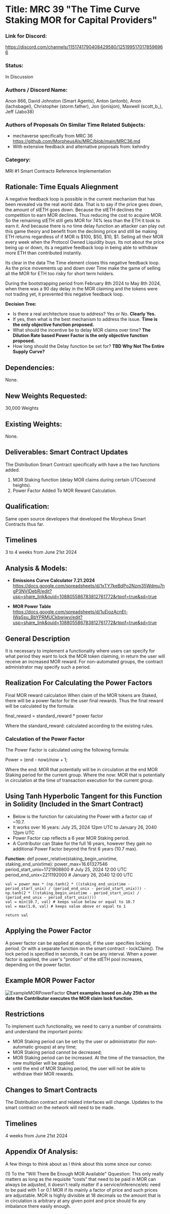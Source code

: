 # Title: MRC 39 "The Time Curve Staking MOR for Capital Providers"

### Link for Discord: 
https://discord.com/channels/1151741790408429580/1251995170178596966

### Status: 
In Discussion

### Authors / Discord Name: 
Anon 866, David Johnston (Smart Agents), Anton (antonb), Anon (lachsbagel), Christopher (storm.father), Jon (jonisjon), Maxwell (scott_b_), Jeff (Jabo38)    

### Authors of Proposals On Similar Time Related Subjects: 
- mechaverse specifically from MRC 36 https://github.com/MorpheusAIs/MRC/blob/main/MRC36.md
- With extensive feedback and alternative proposals from: kehndry

### Category: 
MRI #1 Smart Contracts Reference Implementation

## Rationale: Time Equals Aliegnment
A negative feedback loop is possible in the current mechanism that has been revealed via the real world data. That is to say if the price goes down, the amount of stETH goes down. Because the stETH declines the competition to earn MOR declines. Thus reducing the cost to acquire MOR. So the remaining stETH still gets MOR for 74% less than the ETH it took to earn it. And because there is no time delay function an attacker can play out this game theory and benefit from the declining price and still be making ETH returns regardless of if MOR is $100, $50, $10, $1. Selling all their MOR every week when the Protocol Owned Liquidity buys. Its not about the price being up or down, its a negative feedback loop in being able to withdraw more ETH than contributed instantly. 

Its clear in the data The Time element closes this negative feedback loop. As the price movements up and down over Time make the game of selling all the MOR for ETH too risky for short term holders.

During the bootstrapping period from February 8th 2024 to May 8th 2024, when there was a 90 day delay in the MOR claiming and the tokens were not trading yet, it prevented this negative feedback loop.

**Decision Tree:**
- Is there a real architecture issue to address? Yes or No. **Clearly Yes.**
- If yes, then what is the best mechanism to address the issue. **Time is the only objective function proposed.**
- What should the incentive be to delay MOR claims over time? **The Dilution Rate based Power Factor is the only objective function proposed.**
- How long should the Delay function be set for? **TBD Why Not The Entire Supply Curve?**

## Dependencies: 
None.

## New Weights Requested: 
30,000 Weights

## Existing Weights: 
None.

## Deliverables: Smart Contract Updates 
The Distribution Smart Contract specifically with have a the two functions added.
1. MOR Staking function (delay MOR claims during certain UTCsecond heights).
2. Power Factor Added To MOR Reward Calculation.

## Qualification:
Same open source developers that developed the Morpheus Smart Contracts thus far.

## Timelines
3 to 4 weeks from June 21st 2024

## Analysis & Models:
- **Emissions Curve Calculator 7.21.2024**
https://docs.google.com/spreadsheets/d/1xTY7keBdPo2Nzm35Wdmu7ngP3NVIDebR/edit?usp=share_link&ouid=108805586783812761772&rtpof=true&sd=true

- **MOR Power Table**
https://docs.google.com/spreadsheets/d/1uEjozAcnEt-IWaSsu_BbYPRMUCkbwjwv/edit?usp=share_link&ouid=108805586783812761772&rtpof=true&sd=true

## General Description
It is necessary to implement a functionality where users can specify for what period they want to lock the MOR token claiming, in return the user will receive an increased MOR reward.
For non-automated groups, the contract administrator may specify such a period.

## Realization For Calculating the Power Factors
Final MOR reward calculation
When  claim of the MOR tokens are Staked, there will be a power factor for the user final rewards. Thus the final reward will be calculated by the formula:

final_reward = standard_reward * power factor

Where the standard_reward: calculated according to the existing rules.

### Calculation of the Power Factor
The Power Factor is calculated using the following formula:

Power = (end - now)/now + 1;

Where the end: MOR that potentially will be in circulation at the end MOR Staking period for the current group.
Where the now: MOR that is potentially in circulation at the time of transaction execution for the current group.

## Using Tanh Hyperbolic Tangent for this Function in Solidity (Included in the Smart Contract)
- Below is the function for calculating the Power with a factor cap of ~10.7.
- It works over 16 years: July 25, 2024 12pm UTC to January 26, 2040 12pm UTC
- Power Factor cap reflects a 6 year MOR Staking period.
- A Contributor can Stake for the full 16 years, however they gain no additional Power Factor beyond the first 6 years (10.7 max).

**Function:**
def power_relative(staking_begin_unixtime, staking_end_unixtime):
    power_max=16.61327546
    period_start_unix=1721908800  # July 25, 2024 12:00 UTC
    period_end_unix=2211192000    # January 26, 2040 12:00 UTC

    val = power_max * (np.tanh(2 * ((staking_end_unixtime - period_start_unix) / (period_end_unix - period_start_unix))) - np.tanh(2 * ((staking_begin_unixtime - period_start_unix) / (period_end_unix - period_start_unix))))
    val = min(10.7, val) # keeps value below or equal to 10.7
    val = max(1.0, val) # keeps value above or equal to 1

    return val

## Applying the Power Factor
A power factor can be applied at deposit, if the user specifies locking period. Or with a separate function on the smart contract - lockClaim(). 
The lock period is specified in seconds, it can be any interval.
When a power factor is applied, the user's "protion" of the stETH pool increases, depending on the power factor.

## Example MOR Power Factor
![ExampleMORPowerFactor](https://github.com/MorpheusAIs/MRC/assets/1563345/b44153b0-021b-4095-b52a-2c121f4bb5ac)
**Chart examples based on July 25th as the date the Contributor executes the MOR claim lock function.**

## Restrictions
To implement such functionality, we need to carry a number of constraints and understand the important points:

- MOR Staking period can be set by the user or administrator (for non-automatic groups) at any time;
- MOR Staking period cannot be decreased; 
- MOR Staking period can be increased. At the time of the transaction, the new multiplier will be applied.
- until the end of MOR Staking period, the user will not be able to withdraw their MOR rewards.

## Changes to Smart Contracts
The Distribution contract and related interfaces will change. Updates to the smart contract on the network will need to be made.

## Timelines
4 weeks from June 21st 2024

## Appendix Of Analysis:
A few things to think about as I think about this some since our convo:

(1) To the "Will There Be Enough MOR Available" Qquestion: This only really matters as long as the requisite “costs” that need to be paid in MOR can always be adjusted, it doesn’t really matter if a service/inference/etc need to be paid with 1 or 0.1 MOR if its mainly a factor of price and such prices are adjustable. MOR is highly divisible at 18 decimals so the amount that is in circulation is arbitrary at any given point and price should fix any imbalance there easily enough.
